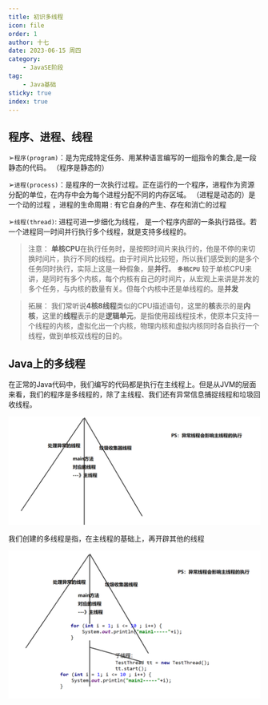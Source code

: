 ```yaml
---
title: 初识多线程
icon: file
order: 1
author: 十七
date: 2023-06-15 周四
category:
	- JavaSE阶段
tag:
	- Java基础
sticky: true
index: true
---
```


## 程序、进程、线程

➢`程序(program)`：是为完成特定任务、用某种语言编写的一组指令的集合,是一段静态的代码。 （程序是静态的）

➢`进程(process)`：是程序的一次执行过程。正在运行的一个程序，进程作为资源分配的单位，在内存中会为每个进程分配不同的内存区域。 （进程是动态的）是一个动的过程 ，进程的生命周期  :  有它自身的产生、存在和消亡的过程&#x20;

➢`线程(thread)`: 进程可进一步细化为线程， 是一个程序内部的一条执行路径。若一个进程同一时间并行执行多个线程，就是支持多线程的。

> 注意：
> **单核CPU**在执行任务时，是按照时间片来执行的，他是不停的来切换时间片，执行不同的线程。由于时间片比较短，所以我们感受到的是多个任务同时执行，实际上这是一种假象，是**并行**。
> **`多核CPU`** 较于单核CPU来讲，是同时有多个内核，每个内核有自己的时间片，从宏观上来讲是并发的多个任务，与内核的数量有关。但每个内核中还是单线程的。是**并发**

>拓展：
>我们常听说**4核8线程**类似的CPU描述语句，这里的**核**表示的是**内核**，这里的**线程**表示的是**逻辑单元**，是指使用超线程技术，使原本只支持一个线程的内核，虚拟化出一个内核，物理内核和虚拟内核同时各自执行一个线程，做到单核双线程的目的。


## Java上的多线程

在正常的Java代码中，我们编写的代码都是执行在主线程上。但是从JVM的层面来看，我们的程序是多线程的，除了主线程、我们还有异常信息捕捉线程和垃圾回收线程。

![](./image/image_MmqpKOuV8x.png)

我们创建的多线程是指，在主线程的基础上，再开辟其他的线程

![](./image/image_h5s8QcgYhs.png)

